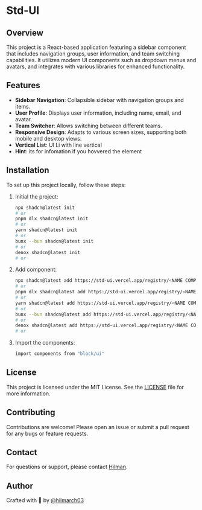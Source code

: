 # Std-UI

## Overview

This project is a React-based application featuring a sidebar component that includes navigation groups, user information, and team switching capabilities. It utilizes modern UI components such as dropdown menus and avatars, and integrates with various libraries for enhanced functionality.

## Features

- **Sidebar Navigation**: Collapsible sidebar with navigation groups and items.
- **User Profile**: Displays user information, including name, email, and avatar.
- **Team Switcher**: Allows switching between different teams.
- **Responsive Design**: Adapts to various screen sizes, supporting both mobile and desktop views.
- **Vertical List**: Ul Li with line vertical
- **Hint**: its for infomation if you hovvered the element

## Installation

To set up this project locally, follow these steps:

1. Initial the project:

   ```bash
   npx shadcn@latest init
   # or
   pnpm dlx shadcn@latest init
   # or
   yarn shadcn@latest init
   # or
   bunx --bun shadcn@latest init
   # or
   denox shadcn@latest init
   # or
   ```

2. Add component:

   ```bash
   npx shadcn@latest add https://std-ui.vercel.app/registry/<NAME COMPONENTS>
   # or
   pnpm dlx shadcn@latest add https://std-ui.vercel.app/registry/<NAME COMPONENTS>
   # or
   yarn shadcn@latest add https://std-ui.vercel.app/registry/<NAME COMPONENTS>
   # or
   bunx --bun shadcn@latest add https://std-ui.vercel.app/registry/<NAME COMPONENTS>
   # or
   denox shadcn@latest add https://std-ui.vercel.app/registry/<NAME COMPONENTS>
   # or
   ```

3. Import the components:

   ```bash
   import components from "block/ui"
   ```

## License

This project is licensed under the MIT License. See the [LICENSE](LICENSE) file for more information.

## Contributing

Contributions are welcome! Please open an issue or submit a pull request for any bugs or feature requests.

## Contact

For questions or support, please contact [Hilman](mailto:hilmarch03@gmail.com).

## Author

Crafted with 🤍 by [@hilmarch03](https://github.com/hilmarch03)
